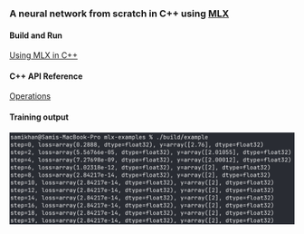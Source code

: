 ### A neural network from scratch in C++ using [MLX](https://github.com/ml-explore/mlx)

#### Build and Run
[Using MLX in C++](https://ml-explore.github.io/mlx/build/html/dev/mlx_in_cpp.html#)

#### C++ API Reference
[Operations](https://ml-explore.github.io/mlx/build/html/cpp/ops.html)

#### Training output

![Training output](./training-output.png)
